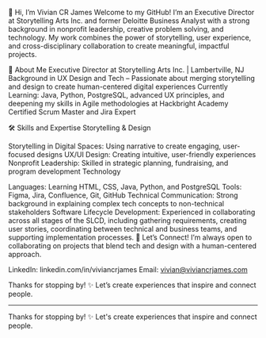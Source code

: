 👋 Hi, I’m Vivian CR James
Welcome to my GitHub! I’m an Executive Director at Storytelling Arts Inc. and former Deloitte Business Analyst with a strong background in nonprofit leadership, creative problem solving, and technology. My work combines the power of storytelling, user experience, and cross-disciplinary collaboration to create meaningful, impactful projects.

🌟 About Me
Executive Director at Storytelling Arts Inc. | Lambertville, NJ
Background in UX Design and Tech – Passionate about merging storytelling and design to create human-centered digital experiences
Currently Learning: Java, Python, PostgreSQL, advanced UX principles, and deepening my skills in Agile methodologies at Hackbright Academy
Certified Scrum Master and Jira Expert

🛠️ Skills and Expertise
Storytelling & Design

Storytelling in Digital Spaces: Using narrative to create engaging, user-focused designs
UX/UI Design: Creating intuitive, user-friendly experiences
Nonprofit Leadership: Skilled in strategic planning, fundraising, and program development
Technology

Languages: Learning HTML, CSS, Java, Python, and PostgreSQL
Tools: Figma, Jira, Confluence, Git, GitHub
Technical Communication: Strong background in explaining complex tech concepts to non-technical stakeholders
Software Lifecycle Development: Experienced in collaborating across all stages of the SLCD, including gathering requirements, creating user stories, coordinating between technical and business teams, and supporting implementation processes.
🤝 Let’s Connect!
I’m always open to collaborating on projects that blend tech and design with a human-centered approach.

LinkedIn: linkedin.com/in/viviancrjames
Email: vivian@viviancrjames.com

Thanks for stopping by! ✨ Let’s create experiences that inspire and connect people.

---

Thanks for stopping by! ✨ Let's create experiences that inspire and connect people.
